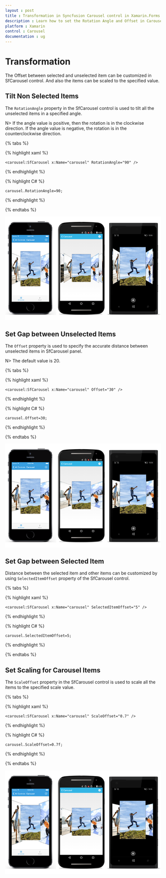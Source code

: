 ```yaml
---
layout : post
title : Transformation in Syncfusion Carousel control in Xamarin.Forms
description : Learn how to set the Rotation Angle and Offset in Carousel for Xamarin.Forms
platform : Xamarin
control : Carousel
documentation : ug
---
```


# Transformation

The Offset between selected and unselected item can be customized in SfCarousel control. And also the items can be scaled to the specified value.

## Tilt Non Selected Items

The `RotationAngle` property in the SfCarousel control is used to tilt all the unselected items in a specified angle. 

N> If the angle value is positive, then the rotation is in the clockwise direction. If the angle value is negative, the rotation is in the counterclockwise direction. 

{% tabs %}

{% highlight xaml %}

	<carousel:SfCarousel x:Name="carousel" RotationAngle="90" />
	
{% endhighlight %}

{% highlight C# %}

	carousel.RotationAngle=90;

{% endhighlight %}

{% endtabs %}

![](images/rotationangle.png)


## Set Gap between Unselected Items

The `Offset` property is used to specify the accurate distance between unselected items in SfCarousel panel.  

N> The default value is 20.

{% tabs %}

{% highlight xaml %}

	<carousel:SfCarousel x:Name="carousel" Offset="30" />
	
{% endhighlight %}

{% highlight C# %}

	carousel.Offset=30;

{% endhighlight %}

{% endtabs %}

![](images/offset.png)

## Set Gap between Selected Item

Distance between the selected item and other items can be customized by using `SelectedItemOffset` property of the SfCarousel control.

{% tabs %}

{% highlight xaml %}

	<carousel:SfCarousel x:Name="carousel" SelectedItemOffset="5" />
	
{% endhighlight %}

{% highlight C# %}

	carousel.SelectedItemOffset=5;

{% endhighlight %}

{% endtabs %}

## Set Scaling for Carousel Items

The `ScaleOffset` property in the SfCarousel control is used to scale all the items to the specified scale value.

{% tabs %}

{% highlight xaml %}

	<carousel:SfCarousel x:Name="carousel" ScaleOffset="0.7" />
	
{% endhighlight %}

{% highlight C# %}
	
	carousel.ScaleOffset=0.7f;

{% endhighlight %}

{% endtabs %}

![](images/scaleoffset.png)

